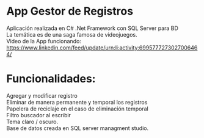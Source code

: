 # App Gestor de Registros
Aplicación realizada en C# .Net Framework con SQL Server para BD <br>
La temática es de una saga famosa de videojuegos. <br>
Video de la App funcionando: https://www.linkedin.com/feed/update/urn:li:activity:6995777273027006464/ 

# Funcionalidades:
Agregar y modificar registro <br>
Eliminar de manera permanente y temporal los registros <br>
Papelera de reciclaje en el caso de eliminación temporal <br>
Filtro buscador al escribir <br>
Tema claro / oscuro. <br>
Base de datos creada en SQL server managment studio.
